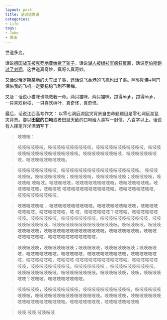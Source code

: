 ```yaml
---
layout: post
title: 话说这世道
categories:
- Life
tags:
- Joke
- 世道
---
```


世道多变。

话说[德国战车被克罗地亚给拆了轮子](http://sports.sina.com.cn/euro2008/g/2008-06-13/01513718974.shtml)，话说[湖人被绿衫军疯狂反超](http://sports.sina.com.cn/k/2008-06-13/11503720432.shtml)，话说[罗伯斯跑过了刘翔](http://sports.sina.com.cn/o/2008-06-13/01063718889.shtml)。这世道真奇妙，真呀么真奇妙。

又话说俄罗斯某地的火车出了事，还话说飞香港的飞机也出了事。阿弥陀佛+阿门保佑我的飞机一定要稳稳飞到不莱梅。

又及：话说小猫咪也能救我一命。两只猫咪，两只猫咪，跑得high，跑得high，一只喜欢树枝，一只喜欢树叶，真奇怪，真奇怪。

最后，话说江西高考作文： 以零七洞庭湖鼠灾背景自由命题题目是零七洞庭湖鼠灾背景。要以**田鼠的口吻**或者田鼠天敌的口吻给人类写一封信，八百字以上。话说有人挥笔洋洋洒洒写下：

> 吱吱吱：

> 吱吱吱吱吱吱，吱吱吱吱吱吱吱吱吱吱，吱吱吱吱吱吱吱吱吱吱吱，吱吱吱吱吱吱吱吱吱吱吱吱吱吱吱吱吱。吱吱吱吱吱吱吱吱吱，吱吱吱吱吱吱吱吱，吱吱吱吱吱吱吱吱吱。

> 吱吱吱吱吱吱吱吱吱，吱吱吱吱吱吱吱吱吱吱吱吱吱吱吱吱吱吱。 吱吱吱吱吱吱，吱吱吱吱吱吱吱；吱吱吱吱吱，吱吱吱吱吱吱吱；吱吱吱吱吱，吱吱吱吱 吱吱吱。吱吱吱吱吱，吱吱吱吱吱吱吱吱吱，吱吱吱吱吱吱吱。吱吱吱吱吱吱，吱吱吱吱 吱吱吱吱吱吱吱吱吱吱吱吱。吱吱吱吱吱吱吱吱，吱吱吱吱吱吱吱吱吱。

> 吱吱吱吱吱吱 ，吱吱吱吱吱吱吱吱吱吱。吱吱吱吱吱吱吱吱吱，吱吱吱吱吱吱吱吱。吱吱吱吱吱吱，吱 吱，吱吱吱吱吱吱？吱吱吱，吱吱吱吱吱吱吱吱。吱吱吱吱吱吱，吱吱吱吱吱吱吱吱，吱吱吱吱吱吱吱吱吱吱吱，吱吱吱吱吱吱吱吱吱，吱吱吱吱吱吱吱吱吱吱吱吱吱吱吱。吱吱吱吱吱，吱吱吱吱吱吱吱吱，吱吱吱吱吱吱吱吱吱吱吱吱吱吱。吱吱吱吱吱吱吱，吱吱吱 吱吱吱吱吱吱，吱吱吱吱吱吱吱吱吱吱吱。

> 吱吱吱吱吱，吱吱吱吱吱吱吱；吱吱吱吱吱，吱吱吱吱吱吱吱；吱吱吱吱吱，吱吱吱吱吱吱吱。吱吱吱吱吱，吱吱吱吱吱吱吱吱吱，吱吱吱吱吱吱吱。吱吱吱吱吱吱，吱吱吱吱 吱吱吱吱吱吱吱吱吱吱吱吱。吱吱吱吱吱吱吱吱，吱吱吱吱吱吱吱吱吱。吱吱吱吱吱吱吱 ，吱吱吱吱吱吱吱吱吱吱。吱吱吱吱吱吱吱吱吱，吱吱吱吱吱吱吱吱。吱吱吱吱吱吱，吱吱，吱吱吱吱吱吱？吱吱吱，吱吱吱吱吱吱吱吱。

> 吱吱吱吱吱，吱吱吱吱吱吱吱吱，吱吱吱吱吱吱吱吱吱吱吱，吱吱吱吱吱吱吱吱吱，吱吱吱吱吱吱吱吱吱吱吱吱吱吱吱。吱吱吱吱吱，吱吱吱吱吱吱吱吱吱吱吱吱吱吱吱吱吱吱。吱吱吱吱吱吱吱，吱吱吱吱吱吱吱吱

> 吱吱
> 吱吱
> 吱吱吱吱
